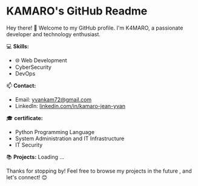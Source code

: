 # KAMARO's GitHub Readme

Hey there! 🚀 Welcome to my GitHub profile. I'm K4MARO, a passionate developer and technology enthusiast.

💻 **Skills:**

* 🌐 Web Development
* CyberSecurity
* DevOps

📫 **Contact:**

* Email: [yvankam72@gmail.com](mailto:yvankam@gmail.com )
* LinkedIn: [linkedin.com/in/kamaro-jean-yvan](https://linkedin.com/in/kamaro-jean-yvan)

🎓 **certificate:**

* Python Programming Language
* System Administration and IT Infrastructure
* IT Security

📚 **Projects:**
Loading ...

Thanks for stopping by! Feel free to browse my projects in the future , and let's connect! 😊
